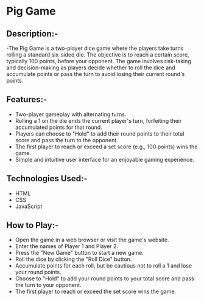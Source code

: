 # Pig Game   
## Description:-  
-The Pig Game is a two-player dice game where the players take turns rolling a standard six-sided die. The objective is to reach a certain score, typically 100 points, before your opponent. The game involves risk-taking and decision-making as players decide whether to roll the dice and accumulate points or pass the turn to avoid losing their current round's points.
  
## Features:-  
- Two-player gameplay with alternating turns.
- Rolling a 1 on the die ends the current player's turn, forfeiting their accumulated points for that round.
- Players can choose to "Hold" to add their round points to their total score and pass the turn to the opponent.
- The first player to reach or exceed a set score (e.g., 100 points) wins the game.
- Simple and intuitive user interface for an enjoyable gaming experience.

## Technologies Used:-  
- HTML
- CSS
- JavaScript


## How to Play:-  
- Open the game in a web browser or visit the game's website.
- Enter the names of Player 1 and Player 2.
- Press the "New Game" button to start a new game.
- Roll the dice by clicking the "Roll Dice" button.
- Accumulate points for each roll, but be cautious not to roll a 1 and lose your round points.
- Choose to "Hold" to add your round points to your total score and pass the turn to your opponent.
- The first player to reach or exceed the set score wins the game.
